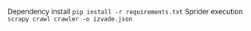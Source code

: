 Dependency install `pip install -r requirements.txt`
Sprider execution `scrapy crawl crawler -o izvade.json`
